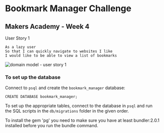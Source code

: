 # Bookmark Manager Challenge

## Makers Academy - Week 4

User Story 1
```
As a lazy user
So that I can quickly navigate to websites I like
I would like to be able to view a list of bookmarks
```
![domain model - user story 1](https://raw.githubusercontent.com/makersacademy/course/master/bookmark_manager/images/bookmark_manager_1.png?token=ALFYAMQUTKZX2RII64ICLBK4ZBFQK)


### To set up the database

Connect to `psql` and create the `bookmark_manager` database:

```
CREATE DATABASE bookmark_manager;
```

To set up the appropriate tables, connect to the database in `psql` and run the SQL scripts in the `db/migrations` folder in the given order.

To install the gem 'pg' you need to make sure you have at least bundler:2.0.1 installed before you run the bundle command.